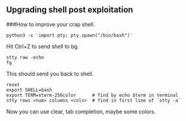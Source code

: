 ## Upgrading shell post exploitation
###How to improve your crap shell.
~~~ Shell
python3 -c 'import pty; pty.spawn("/bin/bash")'
~~~

Hit Ctrl+Z to send shell to bg.

~~~ Shell
stty raw -echo
fg
~~~

This should send you back to shell.

~~~ Shell
reset
export SHELL=bash
export TERM=xterm-256color      # find by echo $term in terminal
stty rows <num> columns <cols>  # find in first line of `stty -a`
~~~

Now you can use clear, tab completion, maybe some colors.
